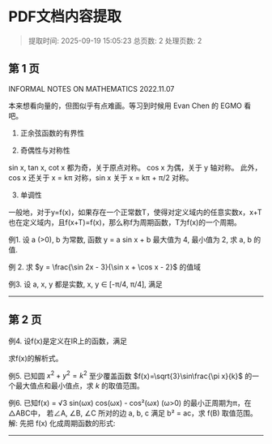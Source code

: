 # PDF文档内容提取
> 提取时间: 2025-09-19 15:05:23
> 总页数: 2
> 处理页数: 2

## 第 1 页

INFORMAL NOTES ON
MATHEMATICS
2022.11.07

本来想看向量的，但图似乎有点难画。等习到时候用 Evan Chen 的 EGMO 看吧。
1. 正余弦函数的有界性

2. 奇偶性与对称性

sin x, tan x, cot x 都为奇，关于原点对称。
cos x 为偶，关于 y 轴对称。
此外，cos x 还关于 x = kπ 对称，sin x 关于 x = kπ + π/2 对称。

3. 单调性

一般地，对于y=f(x)，如果存在一个正常数T，使得对定义域内的任意实数x，x+T也在定义域内，且f(x+T)=f(x)，那么称f为周期函数，T为f(x)的一个周期。

例1. 设 a (>0), b 为常数, 函数 y = a sin x + b 最大值为 4, 最小值为 2, 求 a, b 的值.

例 2. 求 $y = \frac{\sin 2x - 3}{\sin x + \cos x - 2}$ 的值域

例3. 设 a, x, y 都是实数, x, y ∈ [-π/4, π/4], 满足

---

## 第 2 页

例4. 设f(x)是定义在IR上的函数，满足

求f(x)的解析式。

例5. 已知圆 $x^2+y^2=k^2$ 至少覆盖函数 $f(x)=\sqrt{3}\sin\frac{\pi x}{k}$ 的一个最大值点和最小值点，求 $k$ 的取值范围。

例6. 已知f(x) = √3 sin(ωx) cos(ωx) - cos²(ωx) (ω>0) 的最小正周期为π，在△ABC中，
若∠A, ∠B, ∠C 所对的边 a, b, c 满足 b² = ac，求 f(B) 取值范围。
解: 先把 f(x) 化成周期函数的形式:

---

